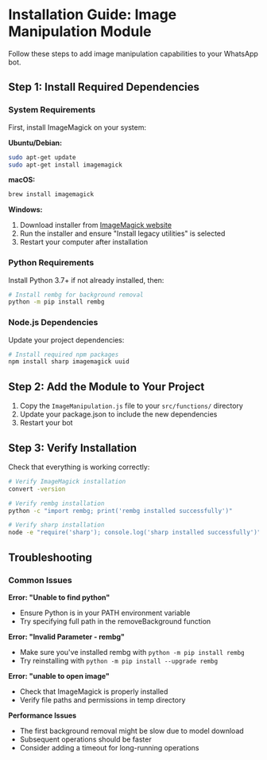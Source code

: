 # Installation Guide: Image Manipulation Module

Follow these steps to add image manipulation capabilities to your WhatsApp bot.

## Step 1: Install Required Dependencies

### System Requirements

First, install ImageMagick on your system:

**Ubuntu/Debian:**
```bash
sudo apt-get update
sudo apt-get install imagemagick
```

**macOS:**
```bash
brew install imagemagick
```

**Windows:**
1. Download installer from [ImageMagick website](https://imagemagick.org/script/download.php)
2. Run the installer and ensure "Install legacy utilities" is selected
3. Restart your computer after installation

### Python Requirements

Install Python 3.7+ if not already installed, then:

```bash
# Install rembg for background removal
python -m pip install rembg
```

### Node.js Dependencies

Update your project dependencies:

```bash
# Install required npm packages
npm install sharp imagemagick uuid
```

## Step 2: Add the Module to Your Project

1. Copy the `ImageManipulation.js` file to your `src/functions/` directory
2. Update your package.json to include the new dependencies
3. Restart your bot

## Step 3: Verify Installation

Check that everything is working correctly:

```bash
# Verify ImageMagick installation
convert -version

# Verify rembg installation
python -c "import rembg; print('rembg installed successfully')"

# Verify sharp installation
node -e "require('sharp'); console.log('sharp installed successfully')"
```

## Troubleshooting

### Common Issues

**Error: "Unable to find python"**
- Ensure Python is in your PATH environment variable
- Try specifying full path in the removeBackground function

**Error: "Invalid Parameter - rembg"**
- Make sure you've installed rembg with `python -m pip install rembg`
- Try reinstalling with `python -m pip install --upgrade rembg`

**Error: "unable to open image"**
- Check that ImageMagick is properly installed
- Verify file paths and permissions in temp directory

**Performance Issues**
- The first background removal might be slow due to model download
- Subsequent operations should be faster
- Consider adding a timeout for long-running operations